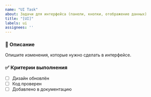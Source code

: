 ```yaml
---
name: "UI Task"
about: Задачи для интерфейса (панели, кнопки, отображение данных)
title: "[UI]"
labels: ui
assignees: ''
---
```


### 📌 Описание
Опишите изменения, которые нужно сделать в интерфейсе.

### ✅ Критерии выполнения
- [ ] Дизайн обновлён
- [ ] Код проверен
- [ ] Добавлено в документацию